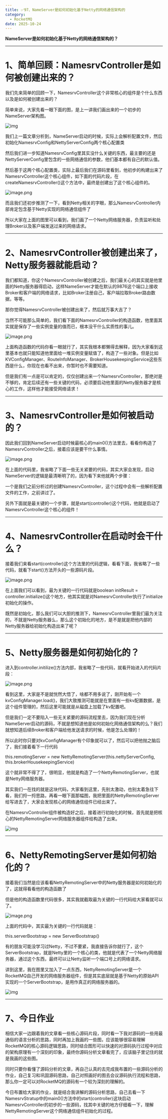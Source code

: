 ```yaml
---
title: ✅97、NameServer是如何初始化基于Netty的网络通信架构的
category:
  - RocketMQ
date: 2025-10-24
---
```



**NameServer是如何初始化基于Netty的网络通信架构的？**

---

# 1、简单回顾：NamesrvController是如何被创建出来的？

我们先来简单的回顾一下，NamesrvController这个非常核心的组件是个什么东西以及是如何被创建出来的？

简单来说，大家先看一眼下面的图，是上一讲我们画出来的一个初步的NameServer架构图。

![img](https://studyimages.oss-cn-beijing.aliyuncs.com/img/RocketMQ/202309/202310102050204.jpeg)    

我们上一篇文章分析到，NameServer启动的时候，实际上会解析配置文件，然后初始化NamesrvConfig和NettyServerConfig两个核心配置类

然后我们进一步知道NamesrvConfig里其实没什么关键的东西，最主要的还是NettyServerConfig里包含的一些网络通信的参数，他们基本都有自己的默认值。

然后基于这两个核心配置类，实际上最后我们在源码里看到，他初步的构建出来了NamesrvController这个核心组件，如下面的代码片段，在createNamesrvController()这个方法中，最终是创建出了这个核心组件的。

![image.png](https://studyimages.oss-cn-beijing.aliyuncs.com/img/RocketMQ/202309/202310102050189.png)

而且我们还初步推测了一下，看到Netty相关的字眼，那么NamesrvController内部肯定包含基于Netty实现的网络通信组件了

所以大家在上面的图里可以看到，我们画了一个Netty网络服务器，负责监听和处理Broker以及客户端发送过来的网络请求。

---

# 2、NamesrvController被创建出来了，Netty服务器就能启动？

我们都知道，你这个NamesrvController被创建之后，我们最关心的其实就是他里面的Netty服务器得启动，这样NameServer才能在默认的9876这个端口上接收Broker和客户端的网络请求，比如Broker注册自己，客户端拉取Broker路由数据，等等。

那你觉得NamesrvController被创建出来了，然后就万事大吉了？

当然不可能那么简单的，我们看下面的NamesrvController的构造函数，他里面其实就是保存了一些实例变量的值而已，根本没干什么实质性的事儿。

![image.png](https://studyimages.oss-cn-beijing.aliyuncs.com/img/RocketMQ/202309/202310102054486.png)

上面构造函数的代码你看一眼就行了，其实我根本都懒得去解释，因为大家看到这里基本也就只能知道他里面给一堆实例变量赋值了，构造了一些对象。但是比如KVConfigManager、RouteInfoManager、BrokerHousekeepingService这些东西是什么，你现在也看不出来，你暂时也不需要知道。

但是我们有一点是可以肯定的，仅仅创建出来一个NamesrvController，那绝对是不够的，肯定后续还有一些关键的代码，必须要启动他里面的Netty服务器才是核心的工作，这样他才能接受网络请求！

---

# 3、NamesrvController是如何被启动的？

因此我们回到NameServer启动时候最核心的main0()方法里去，看看你构造了NamesrvController之后，接着应该是要干什么事情。

![image.png](https://studyimages.oss-cn-beijing.aliyuncs.com/img/RocketMQ/202309/202310102057977.png)

在上面的代码里，我省略了下面一些无关紧要的代码，其实大家会发现，启动NameServer的逻辑是最清晰明了的，因为看下来他就两个步骤：

一个是我们之前分析过的创建NamesrvController，这个过程中会有一些解析配置文件的工作，之前讲过了。

另外下面就是最关键的一个步骤，就是start(controller)这个代码，他就是启动了NamesrvController这个核心的组件！

---

# 4、NamesrvController在启动时会干什么？

接着我们来看start(controller)这个方法里的代码逻辑，看看下面，我省略了一些代码，就看下start()方法开头的一些源码片段。

![image.png](https://studyimages.oss-cn-beijing.aliyuncs.com/img/RocketMQ/202309/202310102058698.png)

在上面我们可以看到，最为关键的一行代码就是boolean initResult = controller.initialize()这个地方，他其实就是对NamesrvController执行了initialize初始化的操作。

既然是初始化，那么我们可以大胆的推测下，NamesrvController里我们最为关注的，不就是Netty服务器么，那么这个初始化的地方，是不是就是把他内部的Netty服务器给初始化构造出来了呢？

---

# 5、Netty服务器是如何初始化的？

进入到controller.initilize()方法内部，我省略了一些代码，就看开始进入的代码片段：

![image.png](https://studyimages.oss-cn-beijing.aliyuncs.com/img/RocketMQ/202309/202310102101179.png)

看到这里，大家是不是就恍然大悟了，啥都不用多说了，刚开始有一个kvConfigManager.load()，我们大致推测可能就是在里面有一些kv配置数据，是这个组件管理的，然后这里可能就是从磁盘上加载了kv配置吧。

但是我们一定不要陷入一些无关紧要的源码流程里去，因为我们现在分析NameServer启动的源码，不就是想知道他是如何初始化网络通信架构的么？我们就想知道后续Broker和客户端给他发送请求的时候，他是怎么处理的！

所以此时你只要对kvConfigManager有个印象就可以了，然后可以把他抛之脑后了，我们接着看下一行代码

this.remotingServer = new NettyRemotingServer(this.nettyServerConfig, this.brokerHousekeepingService)

这个就非常不得了了，很明显，他就是构造了一个NettyRemotingServer，也就是Netty网络服务器。

其实我们一在找的就是这块代码，大家看到这里，先别太激动，也别太着急往下看，我们捋一捋思路，再看一眼下面那幅图，我把里面的NettyRemotingServer给写进去了，大家会发现核心的网络通信组件已经出来了。

在NamesrvController组件被构造好之后，接着进行初始化的时候，首先就是把核心的NettyRemotingServer网络服务器组件给构造了出来。

  ![img](https://studyimages.oss-cn-beijing.aliyuncs.com/img/RocketMQ/202309/202310102101332.jpeg)

---

# 6、NettyRemotingServer是如何初始化的？

接着我们当然是应该看看NettyRemotingServer中的Netty服务器是如何初始化的了，这就得看看他的构造函数了

但是他的构造函数里代码很多，其实我就截取最为关键的一行代码给大家看就可以了。

![image.png](https://studyimages.oss-cn-beijing.aliyuncs.com/img/RocketMQ/202309/202310102101182.png)

上面的代码中，其实最为关键的一行代码就是：

this.serverBootstrap = new ServerBootstrap()

有的朋友可能没学习过Netty，不过不要紧，我直接告诉你就行了，这个ServerBootstrap，就是Netty里的一个核心的类，他就是代表了一个Netty网络服务器，通过这个东西，最终可以让Netty监听一个端口号上的网络请求。

讲到这里，我在图里又加入了一点东西，NettyRemotingServer是一个RocketMQ自己开发的网络服务器组件，但是其实底层就是基于Netty的原始API实现的一个ServerBootstrap，是用作真正的网络服务器的。

![img](https://studyimages.oss-cn-beijing.aliyuncs.com/img/RocketMQ/202309/202310102101168.jpeg)       

---

# 7、今日作业

相信大家一边跟着我的文章看一些核心源码片段，同时看一下我对源码的一些用最通俗的语言分析的思路，同时再加上我画的一些图，应该能够很容易理解RocketMQ的核心源码逻辑思路，同时结合图形可以快速的对源码执行过程中对应的架构原理有一个深刻的印象，最终你源码分析文章看完了，应该脑子里记住的就是我画的这些图。

同时只要你看懂了源码分析的文章，再自己认真的去完成我布置的一些源码分析的作业，自己复习和巩固源码思路，自己对照画好的图去会议源码执行流程和思路，那么你一定可以对RocketMQ的源码有一个较为深刻的理解的。

今日布置给大家的作业，就是结合我讲解的源码分析思路，自己去看一下NamesrvStratup中的main0()方法中的start(controller)这块启动NamesrvController的初步的一些源码，找其中关键的地方仔细看一下，理解NettyRemotingServer这个网络通信组件初始化的过程。